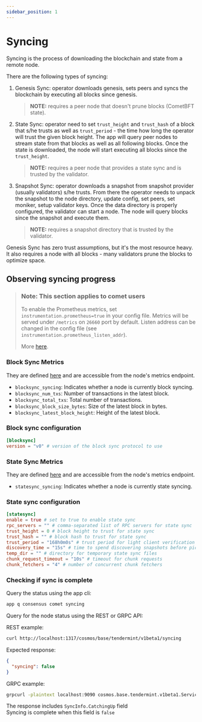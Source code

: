 ```yaml
---
sidebar_position: 1
---
```


# Syncing

Syncing is the process of downloading the blockchain and state from a remote node.

There are the following types of syncing:  

1. Genesis Sync: operator downloads genesis, sets peers and syncs the blockchain by executing all blocks since genesis.    
   > **NOTE:** requires a peer node that doesn't prune blocks (CometBFT state).

2. State Sync: operator need to set `trust_height` and `trust_hash` of a block that s/he trusts as well as `trust_period` - the time how long the operator will trust the given block height. The app will query peer nodes to stream state from that blocks as well as all following blocks. Once the state is downloaded, the node will start executing all blocks since the `trust_height`.  
   > **NOTE:** requires a peer node that provides a state sync and is trusted by the validator. 

3. Snapshot Sync: operator downloads a snapshot from snapshot provider (usually validators) s/he trusts. From there the operator needs to unpack the snapshot to the node directory, update config, set peers, set moniker, setup validator keys. Once the data directory is properly configured, the validator can start a node. The node will query blocks since the snapshot and execute them.  
   > **NOTE:** requires a snapshot directory that is trusted by the validator.  
   
Genesis Sync has zero trust assumptions, but it's the most resource heavy. It also requires a node with all blocks - many validators prune the blocks to optimize space.  



## Observing syncing progress

> ### Note: This section applies to comet users
>
> To enable the Prometheus metrics, set `instrumentation.prometheus=true` in your config file. Metrics will be served under `/metrics` on `26660` port by default. Listen address can be changed in the config file (see `instrumentation.prometheus_listen_addr`).
>
> More [here](https://github.com/cometbft/cometbft/blob/main/docs/explanation/core/metrics.md).

### Block Sync Metrics

They are defined [here](https://github.com/cometbft/cometbft/blob/main/internal/blocksync/metrics.go) and are accessible from the node's metrics endpoint.

- `blocksync_syncing`: Indicates whether a node is currently block syncing.
- `blocksync_num_txs`: Number of transactions in the latest block.
- `blocksync_total_txs`: Total number of transactions.
- `blocksync_block_size_bytes`: Size of the latest block in bytes.
- `blocksync_latest_block_height`: Height of the latest block.

### Block sync configuration

```toml
[blocksync]
version = "v0" # version of the block sync protocol to use
```

### State Sync Metrics

They are defined [here](https://github.com/cometbft/cometbft/blob/main/internal/statesync/metrics.go) and are accessible from the node's metrics endpoint.

- `statesync_syncing`: Indicates whether a node is currently state syncing.

### State sync configuration

```toml
[statesync]
enable = true # set to true to enable state sync
rpc_servers = "" # comma-separated list of RPC servers for state sync
trust_height = 0 # block height to trust for state sync
trust_hash = "" # block hash to trust for state sync
trust_period = "168h0m0s" # trust period for light client verification
discovery_time = "15s" # time to spend discovering snapshots before picking one
temp_dir = "" # directory for temporary state sync files
chunk_request_timeout = "10s" # timeout for chunk requests
chunk_fetchers = "4" # number of concurrent chunk fetchers
```

### Checking if sync is complete

Query the status using the app cli:

```bash
app q consensus comet syncing
```

Query for the node status using the REST or GRPC API:  

REST example:  
```bash  
curl http://localhost:1317/cosmos/base/tendermint/v1beta1/syncing  
```  

Expected response:  
```json  
{  
  "syncing": false  
}  
```  
  
GRPC example:  
```bash  
grpcurl -plaintext localhost:9090 cosmos.base.tendermint.v1beta1.Service/GetSyncing  
```  

The response includes `SyncInfo.CatchingUp` field  
Syncing is complete when this field is `false`  





